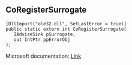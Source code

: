 ## CoRegisterSurrogate

```
[DllImport("ole32.dll", SetLastError = true)]
public static extern int CoRegisterSurrogate(
   IAdviseSink pSurrogate,
   out IntPtr ppErrorObj
);
```

Microsoft documentation: [Link](https://docs.microsoft.com/en-us/windows/win32/api/combaseapi/nf-combaseapi-coregistersurrogate)
